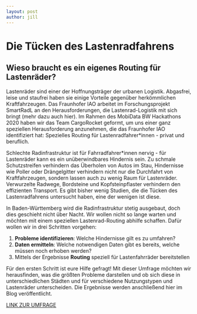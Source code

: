 ```yaml
---
layout: post
author: jill
---
```

# Die Tücken des Lastenradfahrens
## Wieso braucht es ein eigenes Routing für Lastenräder?

Lastenräder sind einer der Hoffnungsträger der urbanen Logistik. Abgasfrei, leise und staufrei haben sie einige Vorteile gegenüber herkömmlichen Kraftfahrzeugen. Das Fraunhofer IAO arbeitet im Forschungsprojekt SmartRadL an den Herausforderungen, die Lastenrad-Logistik mit sich bringt (mehr dazu auch hier).
Im Rahmen des MobiData BW Hackathons 2020 haben wir das Team CargoRocket geformt, um uns einer ganz speziellen Herausforderung anzunehmen, die das Fraunhofer IAO identifiziert hat: Spezielles Routing für Lastenradfahrer*innen - privat und beruflich.

Schlechte Radinfrastruktur ist für Fahrradfahrer*innen nervig - für Lastenräder kann es ein unüberwindbares Hindernis sein. Zu schmale Schutzstreifen verhindern das Überholen von Autos im Stau, Hindernisse wie Poller oder Drängelgitter verhindern nicht nur die Durchfahrt von Kraftfahrzeugen, sondern lassen auch zu wenig Raum für Lastenräder. Verwurzelte Radwege, Bordsteine und Kopfsteinpflaster verhindern den effizienten Transport. Es gibt bisher wenig Studien, die die Tücken des Lastenradfahrens untersucht haben, eine der wenigen ist diese.

In Baden-Württemberg wird die Radinfrastruktur stetig ausgebaut, doch dies geschieht nicht über Nacht. Wir wollen nicht so lange warten und möchten mit einem speziellen Lastenrad-Routing abhilfe schaffen. Dafür wollen wir in drei Schritten vorgehen:

1. **Probleme identifizieren**: Welche Hindernisse gilt es zu umfahren?
2. **Daten ermitteln**: Welche notwendigen Daten gibt es bereits, welche müssen noch erhoben werden?
3. Mittels der Ergebnisse **Routing** speziell für Lastenfahrräder bereitstellen

Für den ersten Schritt ist eure Hilfe gefragt! Mit dieser Umfrage möchten wir herausfinden, was die größten Probleme darstellen und ob sich diese in unterschiedlichen Städten und für verschiedene Nutzungstypen und Lastenräder unterscheiden. Die Ergebnisse werden anschließend hier im Blog veröffentlicht.

[LINK ZUR UMFRAGE]()
